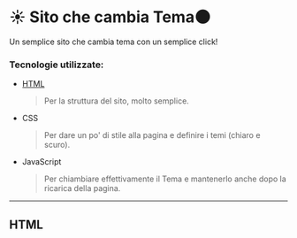 # :sunny: Sito che cambia Tema:new_moon:

Un semplice sito che cambia tema con un semplice click!

<!-- Check Out: [Mitch D. Lincoln](http://mitchdlincoln.tech/) -->

### Tecnologie utilizzate:

- [HTML](#html)

  > Per la struttura del sito, molto semplice.

- CSS

  > Per dare un po' di stile alla pagina e definire i temi (chiaro e scuro).

- JavaScript

  > Per chiambiare effettivamente il Tema e mantenerlo anche dopo la ricarica della pagina.

---

## HTML
